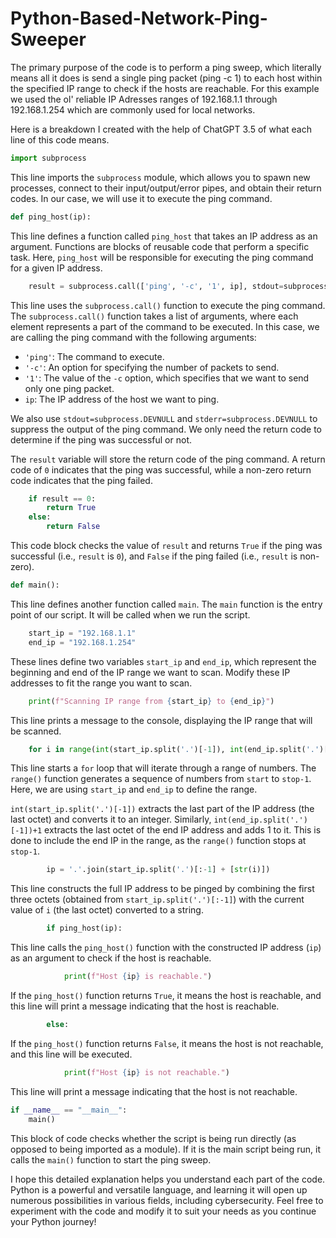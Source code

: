 # Python-Based-Network-Ping-Sweeper

The primary purpose of the code is to perform a ping sweep, which literally means all it does is send a single ping packet (ping -c 1) to each host within the specified IP range to check if the hosts are reachable. For this example we used the ol' reliable IP Adresses ranges of 192.168.1.1 through 192.168.1.254 which are commonly used for local networks.

Here is a breakdown I created with the help of ChatGPT 3.5 of what each line of this code means.

```python
import subprocess
```
This line imports the `subprocess` module, which allows you to spawn new processes, connect to their input/output/error pipes, and obtain their return codes. In our case, we will use it to execute the ping command.

```python
def ping_host(ip):
```
This line defines a function called `ping_host` that takes an IP address as an argument. Functions are blocks of reusable code that perform a specific task. Here, `ping_host` will be responsible for executing the ping command for a given IP address.

```python
    result = subprocess.call(['ping', '-c', '1', ip], stdout=subprocess.DEVNULL, stderr=subprocess.DEVNULL)
```
This line uses the `subprocess.call()` function to execute the ping command. The `subprocess.call()` function takes a list of arguments, where each element represents a part of the command to be executed. In this case, we are calling the ping command with the following arguments:
- `'ping'`: The command to execute.
- `'-c'`: An option for specifying the number of packets to send.
- `'1'`: The value of the `-c` option, which specifies that we want to send only one ping packet.
- `ip`: The IP address of the host we want to ping.

We also use `stdout=subprocess.DEVNULL` and `stderr=subprocess.DEVNULL` to suppress the output of the ping command. We only need the return code to determine if the ping was successful or not.

The `result` variable will store the return code of the ping command. A return code of `0` indicates that the ping was successful, while a non-zero return code indicates that the ping failed.

```python
    if result == 0:
        return True
    else:
        return False
```
This code block checks the value of `result` and returns `True` if the ping was successful (i.e., `result` is `0`), and `False` if the ping failed (i.e., `result` is non-zero).

```python
def main():
```
This line defines another function called `main`. The `main` function is the entry point of our script. It will be called when we run the script.

```python
    start_ip = "192.168.1.1"
    end_ip = "192.168.1.254"
```
These lines define two variables `start_ip` and `end_ip`, which represent the beginning and end of the IP range we want to scan. Modify these IP addresses to fit the range you want to scan.

```python
    print(f"Scanning IP range from {start_ip} to {end_ip}")
```
This line prints a message to the console, displaying the IP range that will be scanned.

```python
    for i in range(int(start_ip.split('.')[-1]), int(end_ip.split('.')[-1])+1):
```
This line starts a `for` loop that will iterate through a range of numbers. The `range()` function generates a sequence of numbers from `start` to `stop-1`. Here, we are using `start_ip` and `end_ip` to define the range.

`int(start_ip.split('.')[-1])` extracts the last part of the IP address (the last octet) and converts it to an integer. Similarly, `int(end_ip.split('.')[-1])+1` extracts the last octet of the end IP address and adds 1 to it. This is done to include the end IP in the range, as the `range()` function stops at `stop-1`.

```python
        ip = '.'.join(start_ip.split('.')[:-1] + [str(i)])
```
This line constructs the full IP address to be pinged by combining the first three octets (obtained from `start_ip.split('.')[:-1]`) with the current value of `i` (the last octet) converted to a string.

```python
        if ping_host(ip):
```
This line calls the `ping_host()` function with the constructed IP address (`ip`) as an argument to check if the host is reachable.

```python
            print(f"Host {ip} is reachable.")
```
If the `ping_host()` function returns `True`, it means the host is reachable, and this line will print a message indicating that the host is reachable.

```python
        else:
```
If the `ping_host()` function returns `False`, it means the host is not reachable, and this line will be executed.

```python
            print(f"Host {ip} is not reachable.")
```
This line will print a message indicating that the host is not reachable.

```python
if __name__ == "__main__":
    main()
```
This block of code checks whether the script is being run directly (as opposed to being imported as a module). If it is the main script being run, it calls the `main()` function to start the ping sweep.

I hope this detailed explanation helps you understand each part of the code. Python is a powerful and versatile language, and learning it will open up numerous possibilities in various fields, including cybersecurity. Feel free to experiment with the code and modify it to suit your needs as you continue your Python journey!
